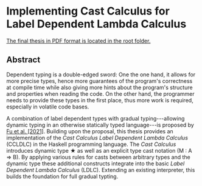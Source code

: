 # Implementing Cast Calculus for Label Dependent Lambda Calculus

[The final thesis in PDF format is located in the root folder.](https://github.com/leyhline/mastersthesis/blob/master/Implementing%20Cast%20Calculus%20for%20Label%20Dependent%20Lambda%20Calculus.pdf)

## Abstract

Dependent typing is a double-edged sword: One the one hand, it allows for more precise types, hence more guarantees of the program's correctness at compile time while also giving more hints about the program's structure and properties when reading the code. On the other hand, the programmer needs to provide these types in the first place, thus more work is required, especially in volatile code bases.

A combination of label dependent types with gradual typing---allowing dynamic typing in an otherwise statically typed language---is proposed by [Fu et al. [2021]](https://dl.acm.org/doi/10.1145/3485485). Building upon the proposal, this thesis provides an implementation of the *Cast Calculus Label Dependent Lambda Calculus* (CCLDLC) in the Haskell programming language. The *Cast Calculus* introduces dynamic type ★ as well as an explicit type cast notation (M : A ⇒ B). By applying various rules for casts between arbitrary types and the dynamic type these additional constructs integrate into the basic *Label Dependent Lambda Calculus* (LDLC). Extending an existing interpreter, this builds the foundation for full gradual typting.
